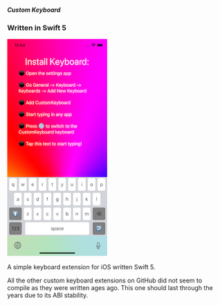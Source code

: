 ##### Custom Keyboard
### Written in Swift 5

![Screenshot](storeAssets/screenshot.png)


A simple keyboard extension for iOS  written Swift 5. 

All the other custom keyboard extensions on GitHub did not seem to compile as they were written ages ago. This one should last through the years due to its ABI stability. 
